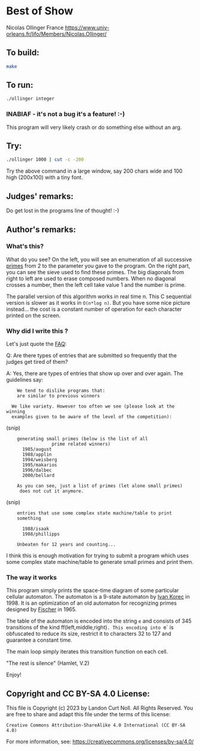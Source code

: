 # Best of Show

Nicolas Ollinger
France
<https://www.univ-orleans.fr/lifo/Members/Nicolas.Ollinger/>

## To build:

```sh
make
```

## To run:

```sh
./ollinger integer
```

### INABIAF - it's not a bug it's a feature! :-)

This program will very likely crash or do something else without an arg.

## Try:

```sh
./ollinger 1000 | cut -c -200
```

Try the above command in a large window, say 200 chars wide and 100
high (200x100) with a tiny font.

## Judges' remarks:

Do get lost in the programs line of thought!  :-)

## Author's remarks:

### What's this?

What do you see? On the left, you will see an enumeration of all successive
[primes](https://en.wikipedia.org/wiki/Prime_number) from 2 to the parameter you
gave to the program. On the right part, you can see the sieve used to find these
primes. The big diagonals from right to left are used to erase composed numbers.
When no diagonal crosses a number, then the left cell take value 1 and the
number is prime.

The parallel version of this algorithm works in real time n. This C
sequential version is slower as it works in `O(n*log n)`. But you have some
nice picture instead... the cost is a constant number of operation for each
character printed on the screen.

### Why did I write this ?

Let's just quote the [FAQ](/faq.md):

Q: Are there types of entries that are submitted so frequently that the
   judges get tired of them?

A: Yes, there are types of entries that show up over and over again.
   The guidelines say:

	    We tend to dislike programs that:
	    are similar to previous winners

      We like variety. However too often we see (please look at the winning
      examples given to be aware of the level of the competition):

(snip)

	    generating small primes (below is the list of all
				     prime related winners)
		  1985/august
		  1988/applin
		  1994/weisberg
		  1995/makarios
		  1996/dalbec
		  2000/bellard

	    As you can see, just a list of primes (let alone small primes)
	     does not cut it anymore.

(snip)

	    entries that use some complex state machine/table to print
	    something

		  1988/isaak
		  1988/phillipps

	    Unbeaten for 12 years and counting...

I think this is enough motivation for trying to submit a program which uses
some complex state machine/table to generate small primes and print them.

### The way it works

This program simply prints the space-time diagram of some particular
cellular automaton. The automaton is a 9-state automaton by [Ivan
Korec](https://sk-m-wikipedia-org.translate.goog/wiki/Ivan_Korec?_x_tr_sl=auto&_x_tr_tl=en&_x_tr_hl=en-US&_x_tr_pto=wapp) in 1998.
It is an optimization of an old automaton for recognizing primes designed
by [Fischer](http://richardallenfischer.com) in 1965.

The table of the automaton is encoded into the string `e` and consists of
345 transitions of the kind ff(left,middle,right)`. This encoding into `e`
is obfuscated to reduce its size, restrict it to characters 32 to 127 and
guarantee a constant time.

The main loop simply iterates this transition function on each cell.

"The rest is silence" (Hamlet, V.2)

Enjoy!

## Copyright and CC BY-SA 4.0 License:

This file is Copyright (c) 2023 by Landon Curt Noll.  All Rights Reserved.
You are free to share and adapt this file under the terms of this license:

    Creative Commons Attribution-ShareAlike 4.0 International (CC BY-SA 4.0)

For more information, see: https://creativecommons.org/licenses/by-sa/4.0/
